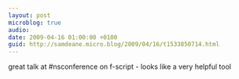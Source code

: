 ```yaml
---
layout: post
microblog: true
audio: 
date: 2009-04-16 01:00:00 +0100
guid: http://samdeane.micro.blog/2009/04/16/t1533850714.html
---
```

great talk at #nsconference on f-script - looks like a very helpful tool

